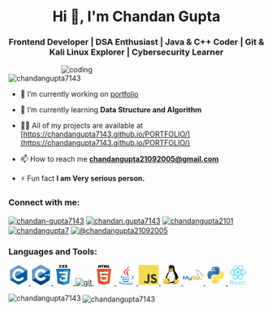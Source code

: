<h1 align="center">Hi 👋, I'm Chandan Gupta</h1>
<h3 align="center">Frontend Developer | DSA Enthusiast | Java & C++ Coder | Git & Kali Linux Explorer | Cybersecurity Learner</h3>
<img align="right" alt="coding" width="400" src="https://gifdb.com/images/thumbnail/cyber-robot-friends-xq6ap2eeay4ceqdw.webp">

<p align="left"> <img src="https://komarev.com/ghpvc/?username=chandangupta7143&label=Profile%20views&color=0e75b6&style=flat" alt="chandangupta7143" /> </p>

- 🔭 I’m currently working on [portfolio](https://chandangupta7143.github.io/PORTFOLIO/)

- 🌱 I’m currently learning **Data Structure and Algorithm**

- 👨‍💻 All of my projects are available at [https://chandangupta7143.github.io/PORTFOLIO/](https://chandangupta7143.github.io/PORTFOLIO/)

- 📫 How to reach me **chandangupta21092005@gmail.com**

- ⚡ Fun fact **I am Very serious person.**

<h3 align="left">Connect with me:</h3>
<p align="left">
<a href="https://linkedin.com/in/chandan-gupta7143" target="blank"><img align="center" src="https://raw.githubusercontent.com/rahuldkjain/github-profile-readme-generator/master/src/images/icons/Social/linked-in-alt.svg" alt="chandan-gupta7143" height="30" width="40" /></a>
<a href="https://instagram.com/chandan.gupta7143" target="blank"><img align="center" src="https://raw.githubusercontent.com/rahuldkjain/github-profile-readme-generator/master/src/images/icons/Social/instagram.svg" alt="chandan.gupta7143" height="30" width="40" /></a>
<a href="https://www.hackerrank.com/chandangupta2101" target="blank"><img align="center" src="https://raw.githubusercontent.com/rahuldkjain/github-profile-readme-generator/master/src/images/icons/Social/hackerrank.svg" alt="chandangupta2101" height="30" width="40" /></a>
<a href="https://www.leetcode.com/chandangupta7" target="blank"><img align="center" src="https://raw.githubusercontent.com/rahuldkjain/github-profile-readme-generator/master/src/images/icons/Social/leet-code.svg" alt="chandangupta7" height="30" width="40" /></a>
<a href="https://www.hackerearth.com/@chandangupta21092005" target="blank"><img align="center" src="https://raw.githubusercontent.com/rahuldkjain/github-profile-readme-generator/master/src/images/icons/Social/hackerearth.svg" alt="@chandangupta21092005" height="30" width="40" /></a>
</p>

<h3 align="left">Languages and Tools:</h3>
<p align="left"> <a href="https://www.cprogramming.com/" target="_blank" rel="noreferrer"> <img src="https://raw.githubusercontent.com/devicons/devicon/master/icons/c/c-original.svg" alt="c" width="40" height="40"/> </a> <a href="https://www.w3schools.com/cpp/" target="_blank" rel="noreferrer"> <img src="https://raw.githubusercontent.com/devicons/devicon/master/icons/cplusplus/cplusplus-original.svg" alt="cplusplus" width="40" height="40"/> </a> <a href="https://www.w3schools.com/css/" target="_blank" rel="noreferrer"> <img src="https://raw.githubusercontent.com/devicons/devicon/master/icons/css3/css3-original-wordmark.svg" alt="css3" width="40" height="40"/> </a> <a href="https://git-scm.com/" target="_blank" rel="noreferrer"> <img src="https://www.vectorlogo.zone/logos/git-scm/git-scm-icon.svg" alt="git" width="40" height="40"/> </a> <a href="https://www.w3.org/html/" target="_blank" rel="noreferrer"> <img src="https://raw.githubusercontent.com/devicons/devicon/master/icons/html5/html5-original-wordmark.svg" alt="html5" width="40" height="40"/> </a> <a href="https://www.java.com" target="_blank" rel="noreferrer"> <img src="https://raw.githubusercontent.com/devicons/devicon/master/icons/java/java-original.svg" alt="java" width="40" height="40"/> </a> <a href="https://developer.mozilla.org/en-US/docs/Web/JavaScript" target="_blank" rel="noreferrer"> <img src="https://raw.githubusercontent.com/devicons/devicon/master/icons/javascript/javascript-original.svg" alt="javascript" width="40" height="40"/> </a> <a href="https://www.linux.org/" target="_blank" rel="noreferrer"> <img src="https://raw.githubusercontent.com/devicons/devicon/master/icons/linux/linux-original.svg" alt="linux" width="40" height="40"/> </a> <a href="https://www.mysql.com/" target="_blank" rel="noreferrer"> <img src="https://raw.githubusercontent.com/devicons/devicon/master/icons/mysql/mysql-original-wordmark.svg" alt="mysql" width="40" height="40"/> </a> <a href="https://www.python.org" target="_blank" rel="noreferrer"> <img src="https://raw.githubusercontent.com/devicons/devicon/master/icons/python/python-original.svg" alt="python" width="40" height="40"/> </a> <a href="https://reactjs.org/" target="_blank" rel="noreferrer"> <img src="https://raw.githubusercontent.com/devicons/devicon/master/icons/react/react-original-wordmark.svg" alt="react" width="40" height="40"/> </a> </p>

<p><img align="left" src="https://github-readme-stats.vercel.app/api/top-langs?username=chandangupta7143&show_icons=true&locale=en&layout=compact" alt="chandangupta7143" /></p>

<p>&nbsp;<img align="center" src="https://github-readme-stats.vercel.app/api?username=chandangupta7143&show_icons=true&locale=en" alt="chandangupta7143" /></p>
